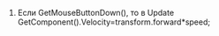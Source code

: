 1.  Если GetMouseButtonDown(), то в Update
    GetComponent<RigidBody>().Velocity=transform.forward*speed;
